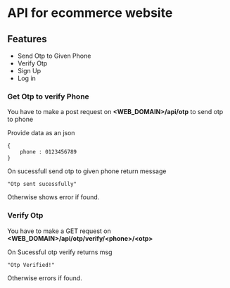 # API for ecommerce website

## Features

* Send Otp to Given Phone
* Verify Otp
* Sign Up
* Log in

### Get Otp to verify Phone

You have to make a post request on __<WEB_DOMAIN>/api/otp__ to send otp to phone

Provide data as an json
```
{
    phone : 0123456789
}
```

On sucessfull send otp to given phone return message
```
"Otp sent sucessfully" 
```

Otherwise shows error if found.

### Verify Otp

You have to make a GET request on __<WEB_DOMAIN>/api/otp/verify/\<phone>/\<otp>__

On Sucessful otp verify returns msg

```
"Otp Verified!"
```

Otherwise errors if found.